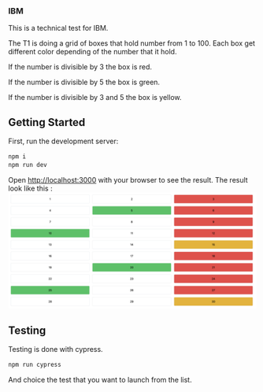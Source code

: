 ### IBM

This is a technical test for IBM.

The T1 is doing a grid of boxes that hold number from 1 to 100.
Each box get different color depending of the number that it hold.

If the number is divisible by 3 the box is red.

If the number is divisible by 5 the box is green.

If the number is divisible by 3 and 5 the box is yellow​.

## Getting Started

First, run the development server:

```bash
npm i
npm run dev
```

Open [http://localhost:3000](http://localhost:3000) with your browser to see the result.
The result look like this :
![preview](./screen.png)

## Testing

Testing is done with cypress.

```bash
npm run cypress
```

And choice the test that you want to launch from the list.
